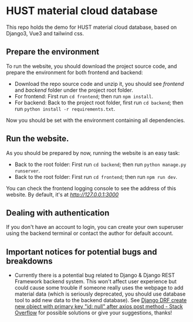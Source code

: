 # HUST material cloud database

This repo holds the demo for HUST material cloud database, based on Django3, Vue3 and tailwind css.

## Prepare the environment

To run the website, you should download the project source code, and prepare the environment for both frontend and backend:

- Download the repo source code and unzip it, you should see *frontend* and *backend* folder under the project root folder.
- For frontend: First run `cd frontend`; then run `npm install`.
- For backend: Back to the project root folder, first run `cd backend`; then run `python install -r requirements.txt`.

Now you should be set with the environment containing all dependencies.

## Run the website.

As you should be prepared by now, running the website is an easy task:

- Back to the root folder: First run `cd backend`; then run `python manage.py runserver`.
- Back to the root folder: First run `cd frontend`; then run `npm run dev`.

You can check the frontend logging console to see the address of this website. By default, it's at *http://127.0.0.1:3000*

## Dealing with authentication

If you don't have an account to login, you can create your own superuser using the backend terminal or contact the author for default account. 

## Important notices for potential bugs and breakdowns

- Currently there is a potential bug related to Django & Django REST Framework backend system. This won't affect user experience but could cause some trouble if someone really uses the webpage to add material data (which is seriously deprecated, you should use database tool to add new data to the backend database). See [Django DRF create new object with primary key "id: null" after axios post method - Stack Overflow](https://stackoverflow.com/questions/66947419/django-drf-create-new-object-with-primary-key-id-null-after-axios-post-method/66948240#66948240) for possible solutions or give your suggestions, thanks!


